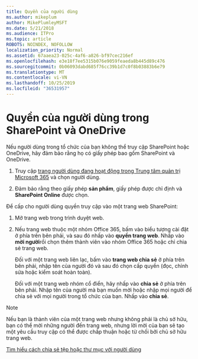 ```yaml
---
title: Quyền của người dùng
ms.author: mikeplum
author: MikePlumleyMSFT
ms.date: 5/21/2018
ms.audience: ITPro
ms.topic: article
ROBOTS: NOINDEX, NOFOLLOW
localization_priority: Normal
ms.assetid: 67aaea23-025c-4af6-a826-bf97cec216ef
ms.openlocfilehash: e3e18f7ee5315b076e9059feaeda8b445d89c476
ms.sourcegitcommit: 0b06093dabd685f76cc39b1d7c0f8b03883b6e79
ms.translationtype: MT
ms.contentlocale: vi-VN
ms.lasthandoff: 10/25/2019
ms.locfileid: "36531957"
---
```

# <a name="user-permissions-in-sharepoint-and-onedrive"></a>Quyền của người dùng trong SharePoint và OneDrive

Nếu người dùng trong tổ chức của bạn không thể truy cập SharePoint hoặc OneDrive, hãy đảm bảo rằng họ có giấy phép bao gồm SharePoint và OneDrive. 
  
1. Truy cập [trang người dùng đang hoạt động trong Trung tâm quản trị Microsoft 365](https://portal.office.com/adminportal/home#/users) và chọn người dùng. 
    
2. Đảm bảo rằng theo giấy phép **sản phẩm**, giấy phép được chỉ định và **SharePoint Online** được chọn. 
    
 Để cấp cho người dùng quyền truy cập vào một trang web SharePoint: 
  
1. Mở trang web trong trình duyệt web.
    
2. Nếu trang web thuộc một nhóm Office 365, bấm vào biểu tượng cài đặt ở phía trên bên phải, và sau đó nhấp vào **quyền trang web**. Nhấp vào **mời người**rồi chọn thêm thành viên vào nhóm Office 365 hoặc chỉ chia sẻ trang web. 
    
    Đối với một trang web liên lạc, bấm vào **trang web chia sẻ** ở phía trên bên phải, nhập tên của người đó và sau đó chọn cấp quyền (đọc, chỉnh sửa hoặc kiểm soát hoàn toàn). 
    
    Đối với một trang web nhóm cổ điển, hãy nhấp vào **chia sẻ** ở phía trên bên phải. Nhập tên của người mà bạn muốn mời hoặc nhập mọi người để chia sẻ với mọi người trong tổ chức của bạn. Nhấp vào **chia sẻ**.
    
> [!NOTE]
> Nếu bạn là thành viên của một trang web nhưng không phải là chủ sở hữu, bạn có thể mời những người đến trang web, nhưng lời mời của bạn sẽ tạo một yêu cầu truy cập có thể được chấp thuận hoặc từ chối bởi chủ sở hữu trang web. 
  
[Tìm hiểu cách chia sẻ tệp hoặc thư mục với người dùng](https://go.microsoft.com/fwlink/?linkid=533408)
  

